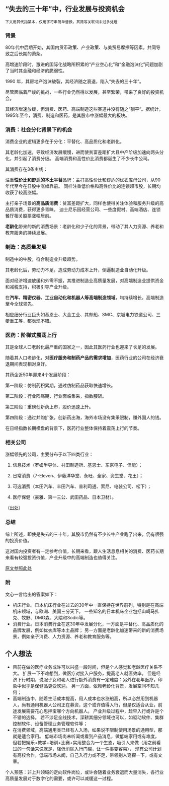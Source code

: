 ## “失去的三十年”中，行业发展与投资机会

    下文用其代指某本，仅用字符串简单替换，其简写关联词未过多处理

### 背景

80年代中后期开始，其国内货币政策、产业政策、与美贸易摩擦等因素，共同导致之后长期的萧条。

高增速阶段时，激进的国际化战略所积累的“产业空心化”和“金融泡沫化”问题加剧了当时其金融和经济的脆弱性。

1990 年，其房地产泡沫破裂，其经济随之衰退，陷入“失去的三十年”。

尽管面临着严峻的挑战，一些行业仍然得以发展，甚至繁荣，带来了良好的投资机会。

其经济增速放缓，但消费、医药、高端制造这些赛道并没有随之“躺平“。据统计，1995年至今，消费、制造和医药，是其股市中涨幅最大的板块。

### 消费：社会分化背景下的机会

消费企业的逻辑更多在于分化：平替化、高品质化和老龄化。

其老龄化加速，导致经济发展缓慢，进而使贫富差距扩大且中产阶级加速向两头分化，并引起了消费分级。
高端消费和高性价比消费都诞生了不少长牛公司。

其消费存在3条主线：

注重**性价比和舒适的本土平替**品牌：主打高性价比和舒适的优衣库母公司，从90年代至今在日股中涨幅靠前。
同样注重低价格和高性价比的连锁超市股，长期均收获了较高涨幅。

主打亲子场景的**高品质消费**：贫富差距扩大，同样也使得关注体验和服务升级的高品质消费，获得更多青睐。
迪士尼乐园经营公司、一些度假村、高端酒店、连锁餐厅相关股票涨幅居前。

**老龄化**带来的新的消费场景：老龄化和少子化的背景，带动了其人力资源、养老和教育服务的持续发展。

### 制造：高质量发展

制造中的牛股，符合制造业升级趋势。

其老龄化后，劳动力不足，造成劳动力成本上升，倒逼制造业自动化升级。

面对经济增速放缓和外需不振，其推进制造业高质量发展，对高端制造业提供资金和减税支持，积极引导产业升级。

在**汽车、精密仪器、工业自动化和机器人等高端制造领域**，均持续增长，高端制造至今全球领先。

相应细分行业巨头如基恩士、大金工业、其邮船、SMC、京城电力铁道公司、三菱重工等，都表现不错。

### 医药：阶梯式震荡上行

其是全球人口老龄化最严重的国家之一，因此其医药行业也迎来了长足的发展。

随着其人口老龄化，对**医疗服务和制药产品的需求增加**，医药行业的公司在经济衰退期间表现相对良好。

其药企近50年迎来4个发展阶段：

第一阶段：仿制药积累期，通过仿制药品获取快速增长。

第二阶段：行业阵痛期，行业面临集采，指数腰斩。

第三阶段：重磅创新药上市，股价迅速上升。

第四阶段：通过并购扩张，创新药出海，海外市场没有集采限制，赚外国人的钱。

在日经指数长期横盘的背景下，医药行业整体保持着震荡上行的节奏。

### 相关公司

涨幅领先的公司，主要分布于以下四类行业：

1. 信息技术（罗姆半导体、村田制造所、基恩士、东京电子、佳能）；

2. 日常消费（7-Eleven、伊藤洋华堂、永旺、全家、资生堂、花王）；

3. 可选消费（本田汽车、丰田汽车、普利司通、索尼、电装公司、松下）；

4. 医疗保健（豪雅、第一三公、武田药品、日本卫材）。

（[出处](https://baijiahao.baidu.com/s?id=1775364136037423374&wfr=spider&for=pc)）

### 总结

综上所述，即使是失去的三十年，其股市仍然有不少长牛产业跑了出来，仍有很强的投资价值。

这对国内投资者有一定参考价值，长期来看，跟人生活息息相关的消费、医药长期来看有较强投资价值，产业升级中的高端制造也值得关注。

[原文参照此处](https://caifuhao.eastmoney.com/news/20230804113133973923450)

### 附

文心一言给出的答案如下：

* 机床行业。日本机床行业在过去的30年中一直保持在世界前列，特别是在高端机床领域，与欧洲、美国三分天下。
  一些知名的日本机床企业包括山崎马扎克、牧野、DMG森、大隈和Sodic等。
* 消费行业。日本消费行业在这30年中发展分化，一方面是平替化、高品质化的品牌发展，例如优衣库等本土品牌；
  另一方面是老龄化加速带来的新的消费场景，例如亲子消费、人力资源、养老和教育服务等。

## 个人想法

* 目前在做的医疗业务或许可以兴盛一段时间，但是个人感觉和老龄医疗关系不大。
  扩展一下不难想到，做医疗对接入户服务，提高老人就医效率。
  但是经济下行时期，说服子女和老人进行额外消费有一定难度：另外在老年医疗，印象中似乎是保健品更受欢迎。
  另一方面，依赖老龄化背景，发展空间不知几何；
* 高端制造中，随着生活成本提高，用人成本也水涨船高，所以必然用到机器人，尚有通用机器人公司正在募资，这个或许值得入行，但是仅适合从业，前途发展需要花心思押宝哪个方向机器人。
  产业升级过程中，趁早入行或许是个不错的选择。
  若不涉足全线技术，深耕其细分领域也可以，如驱动软件、集群控制软件、设备管理业务管理软件等；
* 在消费领域，高端通用类已经有人入场，如果说不限制使用场景的通用型，那就是适合家用。
  低端市场尚未听闻或看到产品消息，做低端家用或有难度，
  但若把娱乐+教学+培训+比赛+实用整合为一个生态，吸引人来做（用之前看过的一句话来说就是，降低消除入行门槛，让一件事变容易），
  现有公司计划有高校合作，低端市场未闻，自己入行力或不足，带领别人窥探一下，或有文章。

[//]: # (todo 某本教育领域变化)

[//]: # (todo 高端制造必然高精尖，软件如何跻身高精尖？)
个人预感：非上升领域的定向软件岗位，或许会随着业务衰退而大量消失，各行业高质量发展对于数字化的需要，或许可以减缓这一过程。